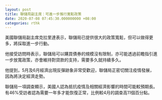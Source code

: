 ```yaml
---
layout: post
title: 聯儲局副主席：可進一步推行寛鬆政策
date: 2020-07-08 07:45:30.000000000 +08:00
categories: rthk
---
```


美國聯儲局副主席克拉里達表示，聯儲局已提供很大的政策寬鬆，但可以做得更多，將採取進一步行動。

他接受訪問時表示，聯儲局可以購買債券的規模沒有限制，亦可能透過前瞻指引進一步放寬政策，亦會維持對貸款的支持，需要多久就持續多久。

他提到，5月及6月經濟出現反彈跡象非常受歡迎，聯儲局正密切關注疫情發展，因為將決定經濟走勢。

聯儲局一項調查顯示，美國人認為抵抗疫情及相關經濟影響的時間可能較預期長。有46%受訪者認為需要一年多才能恢復正常，比例較4月的調查高11個百分點。
